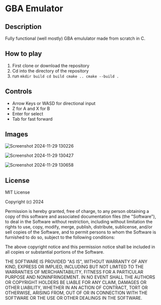 # GBA Emulator
## Description

Fully functional (well mostly) GBA emululator made from scratch in C.

## How to play

1. First clone or download the repository
2. Cd into the directory of the repository
3. run `mkdir build
cd build
cmake ..
cmake --build .`

## Controls
* Arrow Keys or WASD for directional input
* Z for A and X for B
* Enter for select
* Tab for fast forward

## Images
![Screenshot 2024-11-29 130226](https://github.com/user-attachments/assets/34ae1da7-108f-4d26-a3f4-af12f4ab012c)

![Screenshot 2024-11-29 130427](https://github.com/user-attachments/assets/04517489-53d8-4a17-833c-8e0d81d4d9fc)

![Screenshot 2024-11-29 130658](https://github.com/user-attachments/assets/becf493a-c183-4820-8911-72d0de545534)



## License


MIT License

Copyright (c) 2024

Permission is hereby granted, free of charge, to any person obtaining a copy
of this software and associated documentation files (the "Software"), to deal
in the Software without restriction, including without limitation the rights
to use, copy, modify, merge, publish, distribute, sublicense, and/or sell
copies of the Software, and to permit persons to whom the Software is
furnished to do so, subject to the following conditions:

The above copyright notice and this permission notice shall be included in all
copies or substantial portions of the Software.

THE SOFTWARE IS PROVIDED "AS IS", WITHOUT WARRANTY OF ANY KIND, EXPRESS OR
IMPLIED, INCLUDING BUT NOT LIMITED TO THE WARRANTIES OF MERCHANTABILITY,
FITNESS FOR A PARTICULAR PURPOSE AND NONINFRINGEMENT. IN NO EVENT SHALL THE
AUTHORS OR COPYRIGHT HOLDERS BE LIABLE FOR ANY CLAIM, DAMAGES OR OTHER
LIABILITY, WHETHER IN AN ACTION OF CONTRACT, TORT OR OTHERWISE, ARISING FROM,
OUT OF OR IN CONNECTION WITH THE SOFTWARE OR THE USE OR OTHER DEALINGS IN THE
SOFTWARE.
